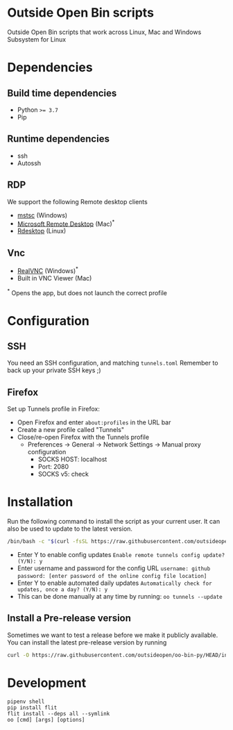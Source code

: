 # Outside Open Bin scripts
Outside Open Bin scripts that work across Linux, Mac and Windows Subsystem for Linux 

# Dependencies

## Build time dependencies

- Python `>= 3.7`
- Pip

## Runtime dependencies

- ssh
- Autossh

## RDP

We support the following Remote desktop clients

- [mstsc](https://learn.microsoft.com/en-us/windows-server/administration/windows-commands/mstsc) (Windows)
- [Microsoft Remote Desktop](https://apps.apple.com/app/microsoft-remote-desktop/id1295203466?mt=12) (Mac)<sup>*</sup>
- [Rdesktop](http://www.rdesktop.org/) (Linux)

## Vnc

- [RealVNC](https://www.realvnc.com/en/connect/download/viewer/windows/) (Windows)<sup>*</sup>
- Built in VNC Viewer (Mac)

<sup>*</sup> Opens the app, but does not launch the correct profile

# Configuration

## SSH

You need an SSH configuration, and matching `tunnels.toml`
Remember to back up your private SSH keys ;)

## Firefox

Set up Tunnels profile in Firefox:
- Open Firefox and enter `about:profiles` in the URL bar
- Create a new profile called "Tunnels"
- Close/re-open Firefox with the Tunnels profile
  - Preferences -> General -> Network Settings -> Manual proxy configuration
    -  SOCKS HOST: localhost
    -  Port: 2080
    -  SOCKS v5: check


# Installation

Run the following command to install the script as your current user. It can also be used to update to the latest version. 

```bash
/bin/bash -c "$(curl -fsSL https://raw.githubusercontent.com/outsideopen/oo-bin-py/HEAD/install.sh)"
```

  - Enter Y to enable config updates
  ```Enable remote tunnels config update? (Y/N): y```
   - Enter username and password for the config URL
   ```username: github```
    ```password: [enter password of the online config file location]```
  - Enter Y to enable automated daily updates
  ```Automatically check for updates, once a day? (Y/N): y```
  - This can be done manually at any time by running:
    ```oo tunnels --update```

## Install a Pre-release version

Sometimes we want to test a release before we make it publicly available. You can install the latest pre-release version by running

```bash
curl -O https://raw.githubusercontent.com/outsideopen/oo-bin-py/HEAD/install.sh; bash install.sh --prerelease; rm install.sh
```

# Development

```
pipenv shell
pip install flit
flit install --deps all --symlink
oo [cmd] [args] [options]
```